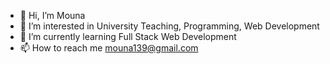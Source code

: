 - 👋 Hi, I’m Mouna
- 👀 I’m interested in University Teaching, Programming, Web Development
- 🌱 I’m currently learning Full Stack Web Development
- 📫 How to reach me mouna139@gmail.com

<!---
mouna139/mouna139 is a ✨ special ✨ repository because its `README.md` (this file) appears on your GitHub profile.
You can click the Preview link to take a look at your changes.
--->

